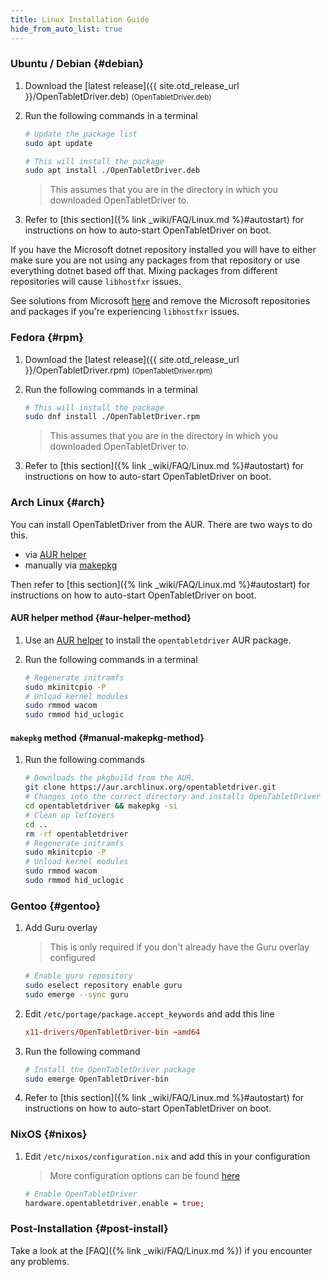 ```yaml
---
title: Linux Installation Guide
hide_from_auto_list: true
---
```


### Ubuntu / Debian {#debian}

1. Download the [latest release]({{ site.otd_release_url }}/OpenTabletDriver.deb) <small class="text-muted">(OpenTabletDriver.deb)</small>
2. Run the following commands in a terminal

    ```bash
    # Update the package list
    sudo apt update

    # This will install the package
    sudo apt install ./OpenTabletDriver.deb
    ```

    > This assumes that you are in the directory in which you downloaded OpenTabletDriver to.
3. Refer to [this section]({% link _wiki/FAQ/Linux.md %}#autostart) for instructions on how to auto-start OpenTabletDriver on boot.

If you have the Microsoft dotnet repository installed you will have to either make sure you are not using any packages from that repository or use everything dotnet based off that. Mixing packages from different repositories will cause `libhostfxr` issues.

See solutions from Microsoft [here](https://learn.microsoft.com/en-us/dotnet/core/install/linux-package-mixup#solutions) and remove the Microsoft repositories and packages if you're experiencing `libhostfxr` issues.

### Fedora {#rpm}

1. Download the [latest release]({{ site.otd_release_url }}/OpenTabletDriver.rpm) <small class="text-muted">(OpenTabletDriver.rpm)</small>
2. Run the following commands in a terminal

    ```bash
    # This will install the package
    sudo dnf install ./OpenTabletDriver.rpm
    ```

    > This assumes that you are in the directory in which you downloaded OpenTabletDriver to.
3. Refer to [this section]({% link _wiki/FAQ/Linux.md %}#autostart) for instructions on how to auto-start OpenTabletDriver on boot.

### Arch Linux {#arch}

You can install OpenTabletDriver from the AUR. There are two ways to do this.

- via [AUR helper](#aur-helper-method)
- manually via [makepkg](#manual-makepkg-method)

Then refer to [this section]({% link _wiki/FAQ/Linux.md %}#autostart) for instructions on how to auto-start OpenTabletDriver on boot.

#### AUR helper method {#aur-helper-method}

1. Use an [AUR helper](https://wiki.archlinux.org/title/AUR_helpers) to install the `opentabletdriver` AUR package.
2. Run the following commands in a terminal

    ```sh
    # Regenerate initramfs
    sudo mkinitcpio -P
    # Unload kernel modules
    sudo rmmod wacom
    sudo rmmod hid_uclogic
    ```

#### `makepkg` method {#manual-makepkg-method}

1. Run the following commands

    ```sh
    # Downloads the pkgbuild from the AUR.
    git clone https://aur.archlinux.org/opentabletdriver.git
    # Changes into the correct directory and installs OpenTabletDriver
    cd opentabletdriver && makepkg -si
    # Clean up leftovers
    cd ..
    rm -rf opentabletdriver
    # Regenerate initramfs
    sudo mkinitcpio -P
    # Unload kernel modules
    sudo rmmod wacom
    sudo rmmod hid_uclogic
    ```

### Gentoo {#gentoo}

1. Add Guru overlay

    > This is only required if you don't already have the Guru overlay configured

    ```bash
    # Enable guru repository
    sudo eselect repository enable guru
    sudo emerge --sync guru
    ```

2. Edit `/etc/portage/package.accept_keywords` and add this line

    ```conf
    x11-drivers/OpenTabletDriver-bin ~amd64
    ```

3. Run the following command

    ```bash
    # Install the OpenTabletDriver package
    sudo emerge OpenTabletDriver-bin
    ```

4. Refer to [this section]({% link _wiki/FAQ/Linux.md %}#autostart) for instructions on how to auto-start OpenTabletDriver on boot.

### NixOS {#nixos}

1. Edit `/etc/nixos/configuration.nix` and add this in your configuration

    > More configuration options can be found [here](https://search.nixos.org/options?query=opentabletdriver)

    ```nix
    # Enable OpenTabletDriver
    hardware.opentabletdriver.enable = true;
    ```

### Post-Installation {#post-install}

Take a look at the [FAQ]({% link _wiki/FAQ/Linux.md %}) if you encounter any problems.
